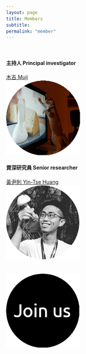 ```yaml
---
layout: page
title: Members
subtitle:
permalink: "member"
--- 
```

<br>
<div class="container-fluid">
<div class="row">
  <div class="col no-gutters col-sm-6 col-xs-12">
    <h4>主持人 Principal investigator</h4>
    <a href="ythuang">木吉 Muji</a><br>
    <div class="hovereffect">
      <a class="info" href="ythuang"><img class="img-responsive" src="/assets/img/people/Muji_TV_crop_circle.gif" alt=""></a>
      </div>
  </div>
  <div class="col no-gutters col-sm-6 col-xs-12">
    <h4>資深研究員 Senior researcher</h4>
    <a href="ythuang">黃尹則 Yin-Tse Huang</a><br>
    <div class="hovereffect">
    <a class="info" href="ythuang"><img class="img-responsive" src="/assets/img/people/MeInField_circle.png" alt=""></a>
      </div>
    </div>
  <div class="col no-gutters col-sm-6 col-xs-12">
    <h4> </h4>
    <a href="ythuang"> </a><br>
    <div class="hovereffect">
    <a class="info" href=" "><img class="img-responsive" src="/assets/img/people/joinus_circle_200.png" alt=""></a>
      </div>
  </div>
</div>
<br>


